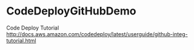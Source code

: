 # CodeDeployGitHubDemo
Code Deploy Tutorial http://docs.aws.amazon.com/codedeploy/latest/userguide/github-integ-tutorial.html